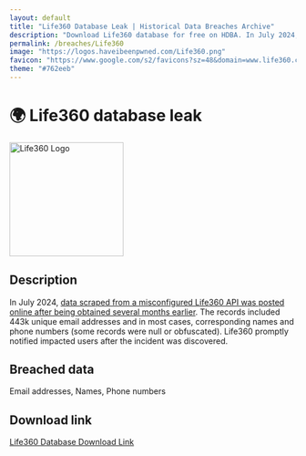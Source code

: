 ```yaml
---
layout: default
title: "Life360 Database Leak | Historical Data Breaches Archive"
description: "Download Life360 database for free on HDBA. In July 2024, data scraped from a misconfigured Life360 API was posted online after being obtained several months earlier."
permalink: /breaches/Life360
image: "https://logos.haveibeenpwned.com/Life360.png"
favicon: "https://www.google.com/s2/favicons?sz=48&domain=www.life360.com"
theme: "#762eeb"
---
```


# 🌍️ Life360 database leak

<img src="https://logos.haveibeenpwned.com/Life360.png" alt="Life360 Logo" width="200" height="200">

## Description

In July 2024, <a href="https://redirect.trace.rip/?url=https://www.bleepingcomputer.com/news/security/over-400-000-life360-user-phone-numbers-leaked-via-unsecured-android-api/" target="_blank">data scraped from a misconfigured Life360 API was posted online after being obtained several months earlier</a>. The records included 443k unique email addresses and in most cases, corresponding names and phone numbers (some records were null or obfuscated). Life360 promptly notified impacted users after the incident was discovered.

## Breached data

Email addresses, Names, Phone numbers

## Download link

<a href="https://vault.trace.rip/public/share/kcnnqn_LUSqpFW7mSMOvDw" target="_blank">Life360 Database Download Link</a>